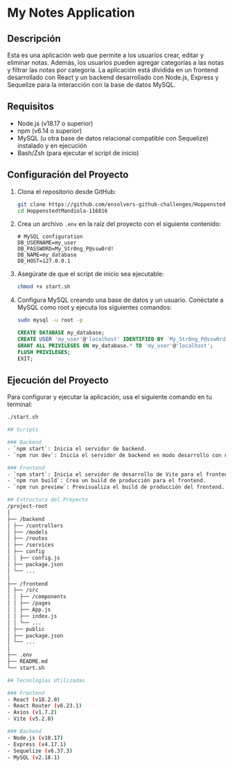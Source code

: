 # My Notes Application

## Descripción

Esta es una aplicación web que permite a los usuarios crear, editar y eliminar notas. Además, los usuarios pueden agregar categorías a las notas y filtrar las notas por categoría. La aplicación está dividida en un frontend desarrollado con React y un backend desarrollado con Node.js, Express y Sequelize para la interacción con la base de datos MySQL.

## Requisitos

- Node.js (v18.17 o superior)
- npm (v6.14 o superior)
- MySQL (u otra base de datos relacional compatible con Sequelize) instalado y en ejecución
- Bash/Zsh (para ejecutar el script de inicio)

## Configuración del Proyecto

1. Clona el repositorio desde GitHub:

    ```bash
    git clone https://github.com/ensolvers-github-challenges/HoppenstedtMandiola-116816.git
    cd HoppenstedtMandiola-116816
    ```

2. Crea un archivo `.env` en la raíz del proyecto con el siguiente contenido:

    ```env
    # MySQL configuration
    DB_USERNAME=my_user
    DB_PASSWORD=My_Str0ng_P@ssw0rd!
    DB_NAME=my_database
    DB_HOST=127.0.0.1
    ```

3. Asegúrate de que el script de inicio sea ejecutable:

    ```bash
    chmod +x start.sh
    ```

4. Configura MySQL creando una base de datos y un usuario. Conéctate a MySQL como root y ejecuta los siguientes comandos:

    ```bash
    sudo mysql -u root -p
    ```

    ```sql
    CREATE DATABASE my_database;
    CREATE USER 'my_user'@'localhost' IDENTIFIED BY 'My_Str0ng_P@ssw0rd!';
    GRANT ALL PRIVILEGES ON my_database.* TO 'my_user'@'localhost';
    FLUSH PRIVILEGES;
    EXIT;
    ```

## Ejecución del Proyecto

Para configurar y ejecutar la aplicación, usa el siguiente comando en tu terminal:

```bash
./start.sh

## Scripts

### Backend
- `npm start`: Inicia el servidor de backend.
- `npm run dev`: Inicia el servidor de backend en modo desarrollo con nodemon.

### Frontend
- `npm start`: Inicia el servidor de desarrollo de Vite para el frontend.
- `npm run build`: Crea un build de producción para el frontend.
- `npm run preview`: Previsualiza el build de producción del frontend.

## Estructura del Proyecto
/project-root
│
├── /backend
│ ├── /controllers
│ ├── /models
│ ├── /routes
│ ├── /services
│ ├── config
│ │ ├── config.js
│ ├── package.json
│ └── ...
│
├── /frontend
│ ├── /src
│ │ ├── /components
│ │ ├── /pages
│ │ ├── App.js
│ │ ├── index.js
│ │ └── ...
│ ├── public
│ ├── package.json
│ └── ...
│
├── .env
├── README.md
└── start.sh

## Tecnologías Utilizadas

### Frontend
- React (v18.2.0)
- React Router (v6.23.1)
- Axios (v1.7.2)
- Vite (v5.2.0)

### Backend
- Node.js (v18.17)
- Express (v4.17.1)
- Sequelize (v6.37.3)
- MySQL (v2.18.1)